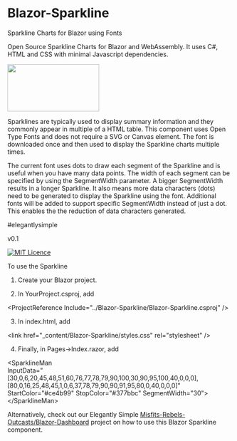 # Blazor-Sparkline
Sparkline Charts for Blazor using Fonts

Open Source Sparkline Charts for Blazor and WebAssembly. It uses C#, HTML and CSS with minimal Javascript dependencies. 

<p>
<img width="206" height="106"  src=https://webassemblyman.com/blazor/images/blazorsparkline.png />
</p>   

Sparklines are typically used to display summary information and they commonly appear in multiple of a HTML table. 
This component uses Open Type Fonts and does not require a SVG or Canvas element. The font is downloaded once and then used to display the Sparkline charts multiple times.

The current font uses dots to draw each segment of the Sparkline and is useful when you have many data points. The width of each segment can be specified by using the SegmentWidth parameter. A bigger SegmentWidth results in a longer Sparkline. It also means more data characters (dots) need to be generated to display the Sparkline using the font. Additional fonts will be added to support specific SegmentWidth instead of just a dot. This enables the the reduction of data characters generated.

&num;elegantlysimple

v0.1

[![MIT Licence](https://www.webassemblyman.com/images/mitlicense.png)](https://www.webassemblyman.com/MITLicense.txt)

To use the Sparkline

1. Create your Blazor project.

2. In YourProject.csproj, add

&lt;ProjectReference Include="../Blazor-Sparkline/Blazor-Sparkline.csproj" />

3. In index.html, add

&lt;link href="_content/Blazor-Sparkline/styles.css" rel="stylesheet" />

4. Finally, in Pages->Index.razor, add

&lt;SparklineMan <br />
  InputData="[30,0,6,20,45,48,51,60,76,77,78,79,90,100,30,90,95,100,40,0,0,0],<br />[80,0,16,25,48,45,1,0,6,37,78,79,90,90,91,95,80,0,40,0,0,0]" <br />StartColor="#ce4b99" StopColor="#377bbc" SegmentWidth="30"><br />
&lt;/SparklineMan>

Alternatively, check out our Elegantly Simple [Misfits-Rebels-Outcasts/Blazor-Dashboard](https://github.com/Misfits-Rebels-Outcasts/Blazor-Dashboard) project on how to use this Blazor Sparkline component.
